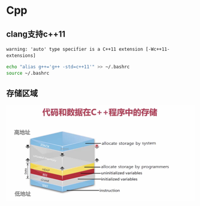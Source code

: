 Cpp
====

## clang支持c++11

``warning: 'auto' type specifier is a C++11 extension [-Wc++11-extensions]``

```bash
echo "alias g++='g++ -std=c++11'" >> ~/.bashrc
source ~/.bashrc
```

## 存储区域

![存储区域](/images/语言/cpp/存储区域.png)